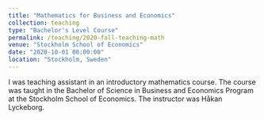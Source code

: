 ```yaml
---
title: "Mathematics for Business and Economics"
collection: teaching
type: "Bachelor's Level Course"
permalink: /teaching/2020-fall-teaching-math
venue: "Stockholm School of Economics"
date: "2020-10-01 08:00:00"
location: "Stockholm, Sweden"
---
```


I was teaching assistant in an introductory mathematics course. The course was taught in the Bachelor of Science in Business and Economics Program at the Stockholm School of Economics. The instructor was Håkan Lyckeborg.
